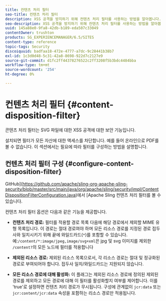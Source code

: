 ```yaml
---
title: 컨텐츠 처리 필터
seo-title: 컨텐츠 처리 필터
description: XSS 공격을 방지하기 위해 컨텐츠 처리 필터를 사용하는 방법을 알아봅니다.
seo-description: XSS 공격을 방지하기 위해 컨텐츠 처리 필터를 사용하는 방법을 알아봅니다.
uuid: 145a88e0-9fa8-42db-b189-eda507c33049
contentOwner: trushton
products: SG_EXPERIENCEMANAGER/6.5/SITES
content-type: reference
topic-tags: Security
discoiquuid: badfaa18-472e-4777-a7dc-9c28441b38b7
exl-id: 1c3d0d48-5c31-42a8-8698-922d7c2127e9
source-git-commit: d1fc2ff44378276522c2ff3208f5b3bdc4484bba
workflow-type: tm+mt
source-wordcount: '254'
ht-degree: 0%

---
```


# 컨텐츠 처리 필터 {#content-disposition-filter}

콘텐츠 처리 필터는 SVG 파일에 대한 XSS 공격에 대한 보안 기능입니다.

설치되면 필터가 모든 자산에 대한 액세스를 차단합니다. 예를 들어 온라인으로 PDF를 볼 수 없습니다. 이 섹션에서는 필요에 따라 필터를 구성하는 방법을 설명합니다.

## 컨텐츠 처리 필터 구성 {#configure-content-disposition-filter}

GitHub](https://github.com/apache/sling-org-apache-sling-security/blob/master/src/main/java/org/apache/sling/security/impl/ContentDispositionFilterConfiguration.java)에서 [Apache Sling 컨텐츠 처리 필터를 볼 수 있습니다.

컨텐츠 처리 필터 옵션은 다음과 같은 기능을 제공합니다.

* **컨텐츠 처리 경로:**  필터를 적용할 경로 목록 다음에 해당 경로에서 제외할 MIME 유형 목록입니다. 이 경로는 절대 경로여야 하며 모든 리소스 경로를 지정된 경로 접두사와 일치시키기 위해 끝에 와일드카드(`*`)를 포함할 수 있습니다. 예:`/content/*:image/jpeg,image/svg+xml`은 jpg 및 svg 이미지를 제외한 `/content?`의 모든 노드에 필터를 적용합니다

* **제외된 리소스 경로:** 제외된 리소스 목록으로서, 각 리소스 경로는 절대 및 정규화된 경로로 부여되어야 합니다. 접두사 일치/와일드카드는 지원되지 않습니다.

* **모든 리소스 경로에 대해 활성화:** 이 플래그는 제외된 리소스 경로에 정의된 제외된 경로를 제외하고 모든 경로에 대해 이 필터를 활성화할지 여부를 제어합니다. 이를 &#39;true&#39;로 설정하면 컨텐츠 처리 경로가 무시됩니다. 구성에 관계없이 `jcr:data` 또는 `jcr:content/jcr:data` 속성을 포함하는 리소스 경로만 적용됩니다.
